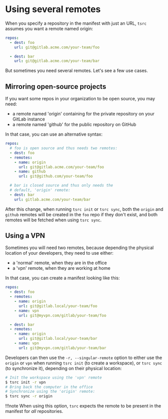 # Using several remotes

When you specify a repository in the manifest with
just an URL, `tsrc` assumes you want a remote named
origin:

```yaml
repos:
  - dest: foo
    url: git@gitlab.acme.com/your-team/foo

  - dest: bar
    url: git@gitlab.acme.com/your-team/bar
```

But sometimes you need several remotes. Let's see a few use cases.

## Mirroring open-source projects

If you want some repos in your organization to be open source, you may need:

* a remote named 'origin' containing for the private repository on your GitLab instance
* a remote named 'github' for the public repository on GitHub

In that case, you can use an alternative syntax:

```yaml
repos:
  # foo is open source and thus needs two remotes:
  - dest: foo
  - remotes:
    - name: origin
      url: git@gitlab.acme.com/your-team/foo
    - name: github
      url: git@github.com/your-team/foo

  # bar is closed source and thus only needs the
  # default, 'origin' remote:
  - dest: bar
    url: gitlab.acme.com/your-team/bar
```

After this change, when running `tsrc init` or `tsrc sync`, both the `origin` and `github`
remotes will be created in the `foo` repo if they don't exist, and both
remotes will be fetched when using `tsrc sync`.

## Using a VPN

Sometimes you will need two remotes, because depending the physical location of
your developers, they need to use either:

* a 'normal' remote, when they are in the office
* a 'vpn' remote, when they are working at home

In that case, you can create a manifest looking like this:

```yaml
repos:
  - dest: foo
  - remotes:
    - name: origin
      url: git@gitlab.local/your-team/foo
    - name: vpn
      url: git@myvpn.com/gitlab/your-team/foo

  - dest: bar
  - remotes:
    - name: origin
      url: git@gitlab.local/your-team/bar
    - name: vpn
      url: git@myvpn.com/gitlab/your-team/bar
```

Developers can then use the `-r, --singular-remote` option to either use the `origin` or `vpn` when
running `tsrc init` (to create a workspace), or `tsrc sync` (to synchronize it), depending on
their physical location:

```bash
# Init the workspace using the 'vpn' remote
$ tsrc init -r vpn
# Bring back the computer in the office
# Synchronize using the 'origin' remote:
$ tsrc sync -r origin
```

!!!note
    When using this option, `tsrc` expects the remote to be present in the manifest for *all* repositories.

